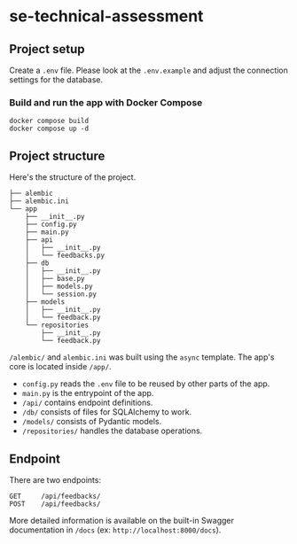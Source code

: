 # se-technical-assessment

## Project setup

Create a `.env` file. Please look at the `.env.example` and adjust the connection settings for the database.

### Build and run the app with Docker Compose

```
docker compose build
docker compose up -d
```

## Project structure

Here's the structure of the project.

```
├── alembic
├── alembic.ini
└── app
    ├── __init__.py
    ├── config.py
    ├── main.py
    ├── api
    │   ├── __init__.py
    │   └── feedbacks.py
    ├── db
    │   ├── __init__.py
    │   ├── base.py
    │   ├── models.py
    │   └── session.py
    ├── models
    │   ├── __init__.py
    │   └── feedback.py
    └── repositories
        ├── __init__.py
        └── feedback.py
```

`/alembic/` and `alembic.ini` was built using the `async` template. The app's core is located inside `/app/`.

* `config.py` reads the `.env` file to be reused by other parts of the app.
* `main.py` is the entrypoint of the app.
* `/api/` contains endpoint definitions.
* `/db/` consists of files for SQLAlchemy to work.
* `/models/` consists of Pydantic models.
* `/repositories/` handles the database operations. 


## Endpoint

There are two endpoints:

```
GET     /api/feedbacks/
POST    /api/feedbacks/
```

More detailed information is available on the built-in Swagger documentation in `/docs` (ex: `http://localhost:8000/docs`).